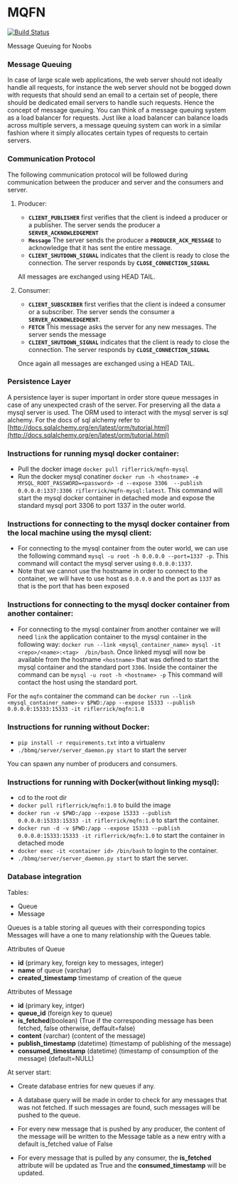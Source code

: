 # MQFN

[![Build Status](https://travis-ci.org/MQFN/MQFN.svg?branch=master)](https://travis-ci.org/MQFN/MQFN)

Message Queuing for Noobs

### Message Queuing

In case of large scale web applications, the web server should not ideally handle all requests, for instance the web server should not be bogged down with requests that should send an email to a certain set of people, there should be dedicated email servers to handle such requests. Hence the concept of message queuing. You can think of a message queuing system as a load balancer for requests. Just like a load balancer can balance loads across multiple servers, a message queuing system can work in a similar fashion where it simply allocates certain types of requests to certain servers. 

### Communication Protocol

The following communication protocol will be followed during communication between the producer and server and the consumers and server.

1. Producer: 
    - **`CLIENT_PUBLISHER`** first verifies that the client is indeed a producer or a
     publisher. The server sends the producer a **`SERVER_ACKNOWLEDGEMENT`**
    - **`Message`** The server sends the producer a **`PRODUCER_ACK_MESSAGE`** to acknowledge that it has sent the entire message.
    - **`CLIENT_SHUTDOWN_SIGNAL`** indicates that the client is ready to close the 
    connection. The server responds by **`CLOSE_CONNECTION_SIGNAL`**
    
    All messages are exchanged using HEAD <msg> TAIL.
    
2. Consumer:
    - **`CLIENT_SUBSCRIBER`** first verifies that the client is indeed a consumer or a subscriber. The server sends 
    the consumer a **`SERVER_ACKNOWLEDGEMENT`**.
    - **`FETCH`** This message asks the server for any new messages. The server sends the message
    - **`CLIENT_SHUTDOWN_SIGNAL`** indicates that the client is ready to close the connection. The server responds by **`CLOSE_CONNECTION_SIGNAL`**
    
    Once again all messages are exchanged using a HEAD <msg> TAIL.  
    
### Persistence Layer
A persistence layer is super important in order store queue messages in case of any unexpected crash of the server. 
For preserving all the data a mysql server is used. The ORM used to interact with the mysql server is sql alchemy. 
For the docs of sql alchemy refer to [http://docs.sqlalchemy.org/en/latest/orm/tutorial.html](http://docs.sqlalchemy.org/en/latest/orm/tutorial.html)
    
### Instructions for running mysql docker container:
- Pull the docker image `docker pull riflerrick/mqfn-mysql`
- Run the docker mysql conatiner `docker run -h <hostname> -e MYSQL_ROOT_PASSWORD=<password> -d --expose 3306 
--publish 0.0.0.0:1337:3306 riflerrick/mqfn-mysql:latest`. This command will start the mysql docker container in
 detached mode and expose the 
standard mysql port 3306 to port 1337 in the outer world.

### Instructions for connecting to the mysql docker container from the local machine using the mysql client:
- For connecting to the mysql container from the outer world, we can use the following command `mysql -u root -h 0.0.0.0 --port=1337 -p`. This command will contact
 the mysql server using `0.0.0.0:1337`.
- Note that we cannot use the hostname in order to connect to the container, we will have to use host as `0.0.0.0` 
and the port as `1337` as that is the port that has been exposed

### Instructions for connecting to the mysql docker container from another container:
- For connecting to the mysql container from another container we will need `link` the application container to the 
mysql container in the following way: `docker run --link <mysql_container_name> mysql -it <repo>/<name>:<tag> 
/bin/bash`. Once linked mysql will now be available from the hostname `<hostname>` that was defined to start the 
mysql container and the standard port `3306`. Inside the container the command can be `mysql -u root -h <hostname> -p`
This command will contact the host using the standard port.

For the `mqfn` container the command can be `docker run --link <mysql_container_name>-v $PWD:/app --expose
 15333 --publish 0.0.0.0:15333:15333 -it riflerrick/mqfn:1.0`  

### Instructions for running without Docker:
- `pip install -r requirements.txt` into a virtualenv
- `./bbmq/server/server_daemon.py start` to start the server

You can spawn any number of producers and consumers.

### Instructions for running with Docker(without linking mysql):
- cd to the root dir
- `docker pull riflerrick/mqfn:1.0` to build the image
- `docker run -v $PWD:/app --expose 15333 --publish 0.0.0.0:15333:15333 -it riflerrick/mqfn:1.0` to
 start the container. 
- `docker run -d -v $PWD:/app --expose 15333 --publish 0.0.0.0:15333:15333 -it riflerrick/mqfn:1.0` to start
 the container in detached mode
- `docker exec -it <container id> /bin/bash` to login to the container.
- `./bbmq/server/server_daemon.py start` to start the server.

### Database integration
Tables:
- Queue
- Message

Queues is a table storing all queues with their corresponding topics
Messages will have a one to many relationship with the Queues table.

Attributes of Queue
- **id** (primary key, foreign key to messages, integer)
- **name** of queue (varchar)
- **created_timestamp** timestamp of creation of the queue

Attributes of Message
- **id** (primary key, intger)
- **queue_id** (foreign key to queue)
- **is_fetched**(boolean) (True if the corresponding message has been fetched, false otherwise, deffault=false)
- **content** (varchar) (content of the message)
- **publish_timestamp** (datetime) (timestamp of publishing of the message)
- **consumed_timestamp** (datetime) (timestamp of consumption of the message) (default=NULL)

At server start:
- Create database entries for new queues if any. 

- A database query will be made in order to check for any messages that was not 
fetched. If such messages are found, such messages will be pushed to the queue. 

- For every new message that is pushed by any producer, the content of the message will be written to the Message table as a new entry with a default is_fetched value of False

- For every message that is pulled by any consumer, the **is_fetched** attribute will be updated as True and the **consumed_timestamp** will be updated.